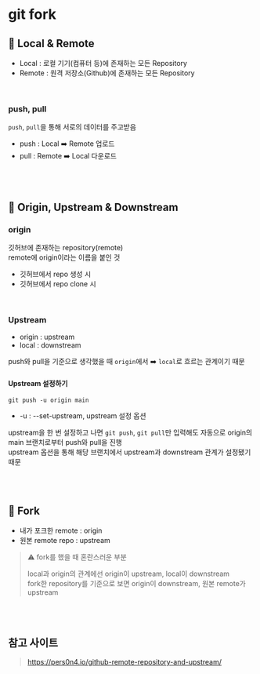 # git fork

## 📌 Local & Remote

* Local : 로컬 기기(컴퓨터 등)에 존재하는 모든 Repository
* Remote : 원격 저장소(Github)에 존재하는 모든 Repository

<br>

### push, pull

`push`, `pull`을 통해 서로의 데이터를 주고받음 

* push : Local ➡️ Remote 업로드
* pull : Remote ➡️ Local 다운로드 

<br><br>

## 📌 Origin, Upstream & Downstream

### origin

깃허브에 존재하는 repository(remote)    
remote에 origin이라는 이름을 붙인 것

* 깃허브에서 repo 생성 시
* 깃허브에서 repo clone 시

<br>

### Upstream

* origin : upstream
* local : downstream 

push와 pull을 기준으로 생각했을 때 `origin`에서 ➡️ `local`로 흐르는 관계이기 때문

#### Upstream 설정하기 

```
git push -u origin main
```

* -u : --set-upstream, upstream 설정 옵션 

upstream을 한 번 설정하고 나면 `git push`, `git pull`만 입력해도 자동으로 origin의 main 브랜치로부터 push와 pull을 진행  
upstream 옵션을 통해 해당 브랜치에서 upstream과 downstream 관계가 설정됐기 때문

<br><br>

## 📌 Fork

* 내가 포크한 remote : origin
* 원본 remote repo : upstream 

> ⚠️ fork를 했을 때 혼란스러운 부분 
> 
> local과 origin의 관계에선 origin이 upstream, local이 downstream    
> fork한 repository를 기준으로 보면 origin이 downstream, 원본 remote가 upstream 

<br><br>

## 참고 사이트 

> https://pers0n4.io/github-remote-repository-and-upstream/
